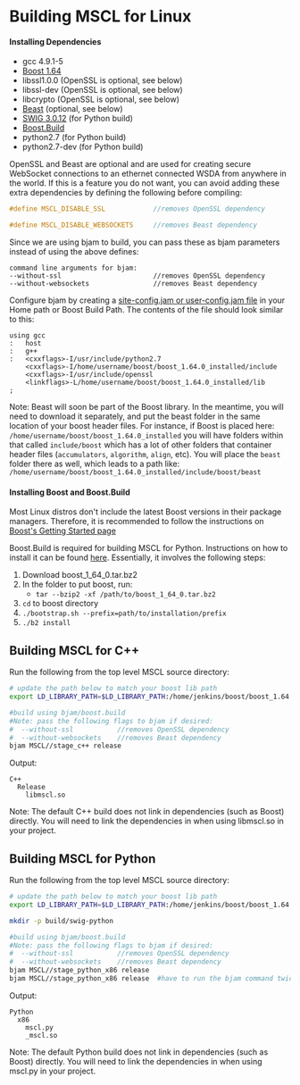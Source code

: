 # **Building MSCL for Linux**

#### Installing Dependencies

- gcc 4.9.1-5
- [Boost 1.64](http://www.boost.org/)
- libssl1.0.0 (OpenSSL is optional, see below)
- libssl-dev (OpenSSL is optional, see below)
- libcrypto (OpenSSL is optional, see below)
- [Beast](https://github.com/boostorg/beast) (optional, see below)
- [SWIG 3.0.12](http://swig.org/download.html) (for Python build)
- [Boost.Build](http://www.boost.org/build/)
- python2.7 (for Python build)
- python2.7-dev (for Python build)

OpenSSL and Beast are optional and are used for creating secure WebSocket connections to an ethernet connected WSDA from anywhere in the world. If this is a feature you do not want, you can avoid adding these extra dependencies by defining the following before compiling:
```cpp
#define MSCL_DISABLE_SSL            //removes OpenSSL dependency

#define MSCL_DISABLE_WEBSOCKETS     //removes Beast dependency
```

Since we are using bjam to build, you can pass these as bjam parameters instead of using the above defines:

```
command line arguments for bjam:
--without-ssl                       //removes OpenSSL dependency
--without-websockets                //removes Beast dependency
```

Configure bjam by creating a [site-config.jam or user-config.jam file](http://www.boost.org/build/doc/html/bbv2/overview/configuration.html) in your Home path or Boost Build Path. The contents of the file should look similar to this:
```
using gcc
:	host
:	g++
:	<cxxflags>-I/usr/include/python2.7
	<cxxflags>-I/home/username/boost/boost_1.64.0_installed/include
	<cxxflags>-I/usr/include/openssl
	<linkflags>-L/home/username/boost/boost_1.64.0_installed/lib
;
```

Note: Beast will soon be part of the Boost library. In the meantime, you will need to download it separately, and put the beast folder in the same location of your boost header files. For instance, if Boost is placed here: `/home/username/boost/boost_1.64.0_installed` you will have folders within that called `include/boost` which has a lot of other folders that container header files (`accumulators`, `algorithm`, `align`, etc). You will place the `beast` folder there as well, which leads to a path like: `/home/username/boost/boost_1.64.0_installed/include/boost/beast`

#### Installing Boost and Boost.Build

Most Linux distros don't include the latest Boost versions in their package managers. Therefore, it is recommended to follow the instructions on [Boost's Getting Started page](http://www.boost.org/doc/libs/1_64_0/more/getting_started/unix-variants.html)

Boost.Build is required for building MSCL for Python. Instructions on how to install it can be found [here](http://www.boost.org/build/doc/html/bbv2/installation.html). Essentially, it involves the following steps:

1.  Download boost_1_64_0.tar.bz2
2.  In the folder to put boost, run:
    - `tar --bzip2 -xf /path/to/boost_1_64_0.tar.bz2`
3. `cd` to boost directory
4. `./bootstrap.sh --prefix=path/to/installation/prefix`
5. `./b2 install`


## Building MSCL for C++

Run the following from the top level MSCL source directory:

```sh
# update the path below to match your boost lib path
export LD_LIBRARY_PATH=$LD_LIBRARY_PATH:/home/jenkins/boost/boost_1.64.0_installed/lib

#build using bjam/boost.build
#Note: pass the following flags to bjam if desired:
#  --without-ssl           //removes OpenSSL dependency
#  --without-websockets    //removes Beast dependency
bjam MSCL//stage_c++ release
```

Output:
```
C++
  Release
    libmscl.so
```

Note: The default C++ build does not link in dependencies (such as Boost) directly. You will need to link the dependencies in when using libmscl.so in your project.

## Building MSCL for Python

Run the following from the top level MSCL source directory:

```sh
# update the path below to match your boost lib path
export LD_LIBRARY_PATH=$LD_LIBRARY_PATH:/home/jenkins/boost/boost_1.64.0_installed/lib

mkdir -p build/swig-python

#build using bjam/boost.build
#Note: pass the following flags to bjam if desired:
#  --without-ssl           //removes OpenSSL dependency
#  --without-websockets    //removes Beast dependency
bjam MSCL//stage_python_x86 release
bjam MSCL//stage_python_x86 release  #have to run the bjam command twice to copy mscl.py (BUG, TODO)
```

Output: 
```
Python
  x86
    mscl.py
    _mscl.so
```

Note: The default Python build does not link in dependencies (such as Boost) directly. You will need to link the dependencies in when using mscl.py in your project.
